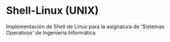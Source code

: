 # Shell-Linux (UNIX)
Implementación de Shell de Linux para la asignatura de 'Sistemas Operativos' de Ingeniería Informática
